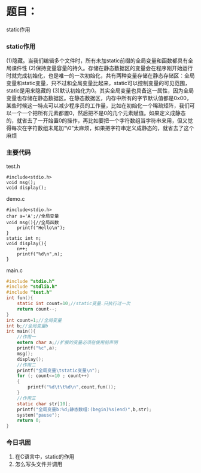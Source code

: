 # 题目：

static作用

### static作用

(1)隐藏。当我们编辑多个文件时，所有未加static前缀的全局变量和函数都具有全局课件性
(2)保持变量容量的持久。存储在静态数据区的变量会在程序刚开始运行时就完成初始化，也是唯一的一次初始化，共有两种变量存储在静态存储区：全局变量和static变量，只不过和全局变量比起来，static可以控制变量的可见范围，static是用来隐藏的
(3)默认初始化为0。其实全局变量也具备这一属性，因为全局变量也存储在静态数据区。在静态数据区，内存中所有的字节默认值都是0x00，某些时候这一特点可以减少程序员的工作量，比如在初始化一个稀疏矩阵，我们可以一个一个把所有元素都置0，然后把不是0的几个元素赋值。如果定义成静态的，就省去了一开始置0的操作，再比如要把一个字符数组当字符串来用，但又觉得每次在字符数组末尾加“\0”太麻烦，如果把字符串定义成静态的，就省去了这个麻烦

### 主要代码

test.h

```
#include<stdio.h>
void msg();
void display();
```

demo.c

```
#include<stdio.h>
char a='A';//全局变量
void msg(){//全局函数
	printf("Hello\n");
}
static int n;
void display(){
	n++;
	printf("%d\n",n);
}
```

main.c

```c
#include "stdio.h"
#include "stdlib.h"
#include "test.h"
int fun(){
	static int count=10;//static变量.只执行过一次
	return count--;
}
int count=1;//全局变量
int b;//全局变量b
int main(){
	//作用一
	extern char a;//扩展的变量必须在使用前声明
	printf("%c",a);
	msg();
	display();
	//作用二
	printf("全局变量\tstatic变量\n");
	for (; count<=10 ; count++)
	{
		printf("%d\t\t%d\n",count,fun());
	}
	//作用三
	static char str[10];
	printf("全局变量b:%d;静态数组:(begin)%s(end)",b,str);
	system("pause");
	return 0;
}
```



### 今日巩固

1. 在C语言中，static的作用
2. 怎么写头文件并调用